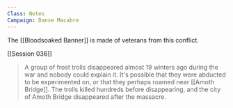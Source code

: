 ```yaml
---
Class: Notes
Campaign: Danse Macabre
---
```

The [[Bloodsoaked Banner]] is made of veterans from this conflict.

[[Session 036]] 
>A group of frost trolls disappeared almost 19 winters ago during the war and nobody could explain it. It's possible that they were abducted to be experimented on, or that they perhaps roamed near [[Amoth Bridge]]. The trolls killed hundreds before disappearing, and the city of Amoth Bridge disappeared after the massacre.